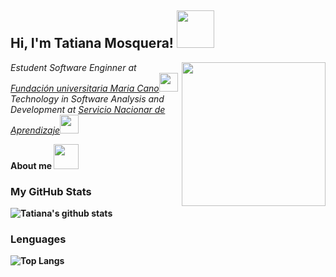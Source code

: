 <h2> Hi, I'm Tatiana Mosquera! <img src="https://media.giphy.com/media/lGhBlBMIN2XsEteTN3/giphy.gif" width="60"></h2>
<img align='right' src="https://media.giphy.com/media/px9v45I39CcxyXPqEy/giphy.gif" width="230">
<p><em>Estudent Software Enginner at <a href="https://www.fumc.edu.co/">Fundación universitaria Maria Cano</a><img src="https://media.giphy.com/media/fYSnHlufseco8Fh93Z/giphy.gif" width="30">
</br>Technology in Software Analysis and Development at <a href="https://www.sena.edu.co/es-co/Paginas/default.aspx">Servicio Nacionar de Aprendizaje</a><img src="https://media.giphy.com/media/fYSnHlufseco8Fh93Z/giphy.gif" width="30"> 
</em></p>

<tittle width="60"><strong>About me</tittle> <img src="https://media.giphy.com/media/xUPGcAUcZh0r9Gkw3C/giphy.gif" width="40"></p>

### My GitHub Stats
![Tatiana's github stats](https://github-readme-stats.vercel.app/api?username=Tattoarco&show_icons=true&theme=material-palenight)
### Lenguages
![Top Langs](https://github-readme-stats.vercel.app/api/top-langs/?username=Tattoarco)
